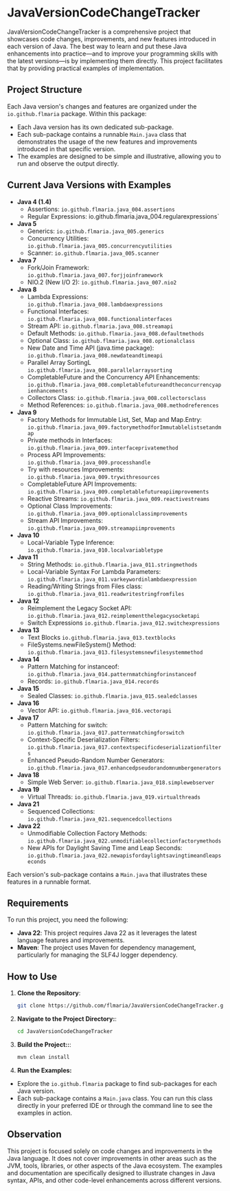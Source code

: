 # JavaVersionCodeChangeTracker

JavaVersionCodeChangeTracker is a comprehensive project that showcases code changes, improvements, and new features introduced in each version of Java. The best way to learn and put these Java enhancements into practice—and to improve your programming skills with the latest versions—is by implementing them directly. This project facilitates that by providing practical examples of implementation.

## Project Structure

Each Java version's changes and features are organized under the `io.github.flmaria` package. Within this package:
- Each Java version has its own dedicated sub-package.
- Each sub-package contains a runnable `Main.java` class that demonstrates the usage of the new features and improvements introduced in that specific version.
- The examples are designed to be simple and illustrative, allowing you to run and observe the output directly.

## Current Java Versions with Examples

- **Java 4 (1.4)**
  - Assertions: `io.github.flmaria.java_004.assertions`
  - Regular Expressions: io.github.flmaria.java_004.regularexpressions`
- **Java 5**
  - Generics: `io.github.flmaria.java_005.generics`
  - Concurrency Utilities: `io.github.flmaria.java_005.concurrencyutilities`
  - Scanner: `io.github.flmaria.java_005.scanner`
- **Java 7**
  - Fork/Join Framework: `io.github.flmaria.java_007.forjjoinframework`
  - NIO.2 (New I/O 2): `io.github.flmaria.java_007.nio2`
- **Java 8**
  - Lambda Expressions: `io.github.flmaria.java_008.lambdaexpressions`
  - Functional Interfaces: `io.github.flmaria.java_008.functionalinterfaces`
  - Stream API: `io.github.flmaria.java_008.streamapi`
  - Default Methods: `io.github.flmaria.java_008.defaultmethods`
  - Optional Class: `io.github.flmaria.java_008.optionalclass`
  - New Date and Time API (java.time package): `io.github.flmaria.java_008.newdateandtimeapi`
  - Parallel Array SortingL `io.github.flmaria.java_008.parallelarraysorting`
  - CompletableFuture and the Concurrency API Enhancements: `io.github.flmaria.java_008.completablefutureandtheconcurrencyapienhancements`
  - Collectors Class: `io.github.flmaria.java_008.collectorsclass`
  - Method References: `io.github.flmaria.java_008.methodreferences`
- **Java 9**
  - Factory Methods for Immutable List, Set, Map and Map.Entry: `io.github.flmaria.java_009.factorymethodforImmutablelistsetandmap`
  - Private methods in Interfaces: `io.github.flmaria.java_009.interfaceprivatemethod`
  - Process API Improvements: `io.github.flmaria.java_009.processhandle`
  - Try with resources Improvements: `io.github.flmaria.java_009.trywithresources`
  - CompletableFuture API Improvements: `io.github.flmaria.java_009.completablefutureapiimprovements`
  - Reactive Streams: `io.github.flmaria.java_009.reactivestreams` 
  - Optional Class Improvements: `io.github.flmaria.java_009.optionalclassimprovements`
  - Stream API Improvements: `io.github.flmaria.java_009.streamapiimprovements`
- **Java 10**
  - Local-Variable Type Inference: `io.github.flmaria.java_010.localvariabletype`
- **Java 11**
  - String Methods: `io.github.flmaria.java_011.stringmethods`
  - Local-Variable Syntax For Lambda Parameters: `io.github.flmaria.java_011.varkeywordinlambdaexpression`
  - Reading/Writing Strings from Files class: `io.github.flmaria.java_011.readwritestringfromfiles`
- **Java 12**
  - Reimplement the Legacy Socket API: `io.github.flmaria.java_012.reimplementthelegacysocketapi`
  - Switch Expressions `io.github.flmaria.java_012.switchexpressions`
- **Java 13**
  - Text Blocks `io.github.flmaria.java_013.textblocks`
  - FileSystems.newFileSystem() Method: `io.github.flmaria.java_013.filesystemsnewfilesystemmethod`
- **Java 14**
  - Pattern Matching for instanceof: `io.github.flmaria.java_014.patternmatchingforinstanceof`
  - Records: `io.github.flmaria.java_014.records`
- **Java 15**
  - Sealed Classes: `io.github.flmaria.java_015.sealedclasses`
- **Java 16**
  - Vector API: `io.github.flmaria.java_016.vectorapi`
- **Java 17**
  - Pattern Matching for switch: `io.github.flmaria.java_017.patternmatchingforswitch`
  - Context-Specific Deserialization Filters: `io.github.flmaria.java_017.contextspecificdeserializationfilters`
  - Enhanced Pseudo-Random Number Generators: `io.github.flmaria.java_017.enhancedpseudorandomnumbergenerators`
- **Java 18**
  - Simple Web Server: `io.github.flmaria.java_018.simplewebserver`
- **Java 19**
  - Virtual Threads: `io.github.flmaria.java_019.virtualthreads`
- **Java 21**
  - Sequenced Collections: `io.github.flmaria.java_021.sequencedcollections`
- **Java 22**
  - Unmodifiable Collection Factory Methods: `io.github.flmaria.java_022.unmodifiablecollectionfactorymethods`
  - New APIs for Daylight Saving Time and Leap Seconds: `io.github.flmaria.java_022.newapisfordaylightsavingtimeandleapseconds`


Each version's sub-package contains a `Main.java` that illustrates these features in a runnable format.


## Requirements

To run this project, you need the following:

- **Java 22**: This project requires Java 22 as it leverages the latest language features and improvements.
- **Maven**: The project uses Maven for dependency management, particularly for managing the SLF4J logger dependency.

## How to Use

1. **Clone the Repository**:
   ```bash
   git clone https://github.com/flmaria/JavaVersionCodeChangeTracker.git
2. **Navigate to the Project Directory:**:
   ```bash
   cd JavaVersionCodeChangeTracker
3. **Build the Project::**:
   ```bash
   mvn clean install
4. **Run the Examples:**
- Explore the `io.github.flmaria` package to find sub-packages for each Java version.
- Each sub-package contains a `Main.java` class. You can run this class directly in your preferred IDE or through the command line to see the examples in action.

## Observation

This project is focused solely on code changes and improvements in the Java language. It does not cover improvements in other areas such as the JVM, tools, libraries, or other aspects of the Java ecosystem. The examples and documentation are specifically designed to illustrate changes in Java syntax, APIs, and other code-level enhancements across different versions.
